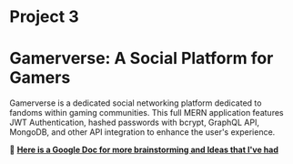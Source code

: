 # Project 3 
# Gamerverse: A Social Platform for Gamers
Gamerverse is a dedicated social networking platform dedicated to fandoms within gaming communities. This full MERN application features JWT Authentication, hashed passwords with bcrypt, GraphQL API, MongoDB, and other API integration to enhance the user's experience.

🔗 **[Here is a Google Doc for more brainstorming and Ideas that I've had](https://docs.google.com/document/d/1X5ncqGGw-K4Zl_coLfrQ8S1C976oGZz9cC9CSJIDasQ/edit?usp=sharing)**